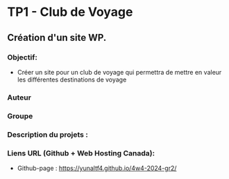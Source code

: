 # TP1 - Club de Voyage
## Création d'un site WP.

### Objectif: 
- Créer un site pour un club de voyage qui permettra de mettre en valeur les différentes destinations de voyage
### Auteur 
### Groupe

### Description du projets : 

### Liens URL (Github + Web Hosting Canada):
- Github-page : https://yunaltf4.github.io/4w4-2024-gr2/

